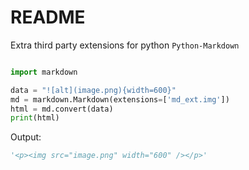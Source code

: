README
=======

Extra third party extensions for python ``Python-Markdown``

```python

import markdown

data = "![alt](image.png){width=600}"
md = markdown.Markdown(extensions=['md_ext.img'])
html = md.convert(data)
print(html)
```

Output:

```python
'<p><img src="image.png" width="600" /></p>'
```
